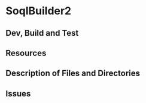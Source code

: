 # SoqlBuilder2

## Dev, Build and Test


## Resources


## Description of Files and Directories


## Issues



